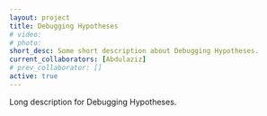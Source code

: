 ```yaml
---
layout: project
title: Debugging Hypotheses
# video: 
# photo: 
short_desc: Some short description about Debugging Hypotheses. 
current_collaborators: [Abdulaziz]
# prev_collaborator: []
active: true
---
```

Long description for Debugging Hypotheses.